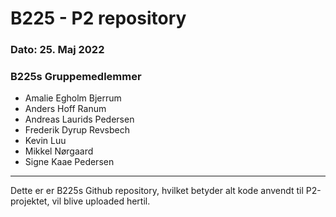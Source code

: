 # B225 - P2 repository

### Dato: 25. Maj 2022

### B225s Gruppemedlemmer
- Amalie Egholm Bjerrum
- Anders Hoff Ranum
- Andreas Laurids Pedersen
- Frederik Dyrup Revsbech
- Kevin Luu
- Mikkel Nørgaard
- Signe Kaae Pedersen

****

Dette er er B225s Github repository, hvilket betyder alt kode anvendt til P2-projektet, vil blive uploaded hertil.
